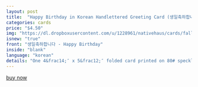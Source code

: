 ```yaml
---
layout: post
title:  "Happy Birthday in Korean Handlettered Greeting Card (생일축하합니다)"
categories: cards
price: "$4.50"
img: "https://dl.dropboxusercontent.com/u/1228961/nativehaus/cards/fall2014/birthday.jpg"
isnew: "true"
front: "생일축하합니다 - Happy Birthday"
inside: "blank"
language: "korean"
details: "One 4&frac14;″ x 5&frac12;″ folded card printed on 80# speckled cardstock (recycled) paired with Speckled cardstock envelope (recycled)"
---
```


<a href="https://gum.co/xZFA" class="button button--green">buy now</a> <script type="text/javascript" src="https://gumroad.com/js/gumroad.js"></script>
